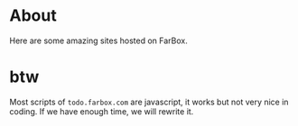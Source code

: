 # About

Here are some amazing sites hosted on FarBox.

# btw

Most scripts of `todo.farbox.com` are javascript, it works but not very nice in coding.
If we have enough time, we will rewrite it.
